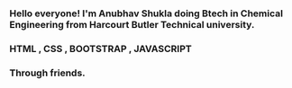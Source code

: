 ### Hello everyone! I'm Anubhav Shukla doing Btech in Chemical Engineering from Harcourt Butler Technical university.

### HTML , CSS , BOOTSTRAP , JAVASCRIPT

### Through friends.

